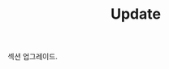 ﻿---
layout: page

title: Update
breadcrumb: Update

meta: Update
logo: update.png
og: img/update.jpg

lang: kr
ref: update
---


섹션 업그레이드.
